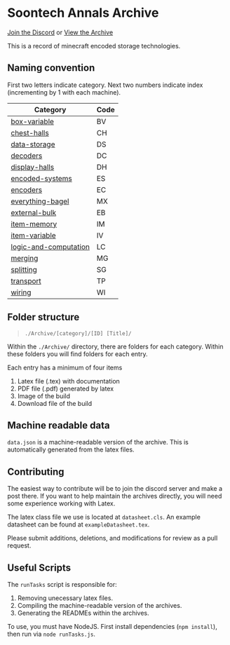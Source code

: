 # Soontech Annals Archive

[Join the Discord](https://discord.gg/rJ4W8RHrhe) or [View the Archive](/Archive/)

This is a record of minecraft encoded storage technologies.

## Naming convention

First two letters indicate category. Next two numbers indicate index (incrementing by 1 with each machine).

| Category                                                | Code |
|---------------------------------------------------------|------|
| [box-variable](Archive/box-variable/)                   | BV   |
| [chest-halls](Archive/chest-halls/)                     | CH   |
| [data-storage](Archive/data-storage/)                   | DS   |
| [decoders](Archive/decoders/)                           | DC   |
| [display-halls](Archive/display-halls/)                 | DH   |
| [encoded-systems](Archive/encoded-systems/)             | ES   |
| [encoders](Archive/encoded-systems/)                    | EC   |
| [everything-bagel](Archive/everything-bagel/)           | MX   |
| [external-bulk](Archive/external-bulk/)                 | EB   |
| [item-memory](Archive/item-memory/)                     | IM   |
| [item-variable](Archive/item-variable/)                 | IV   |
| [logic-and-computation](Archive/logic-and-computation/) | LC   |
| [merging](Archive/logic-and-computation/)               | MG   |
| [splitting](Archive/splitting/)                         | SG   |
| [transport](Archive/transport/)                         | TP   |
| [wiring](Archive/wiring/)                               | WI   |

## Folder structure
> `./Archive/[category]/[ID] [Title]/`

Within the `./Archive/` directory, there are folders for each category. Within these folders you will find folders for each entry.

Each entry has a minimum of four items
1. Latex file (.tex) with documentation
2. PDF file (.pdf) generated by latex
3. Image of the build
4. Download file of the build

## Machine readable data

`data.json` is a machine-readable version of the archive. This is automatically generated from the latex files.

## Contributing

The easiest way to contribute will be to join the discord server and make a post there. If you want to help maintain the archives directly, you will need some experience working with Latex.

The latex class file we use is located at `datasheet.cls`. An example datasheet can be found at `exampleDatasheet.tex`.

Please submit additions, deletions, and modifications for review as a pull request.

## Useful Scripts

The `runTasks` script is responsible for:
1. Removing unecessary latex files.
2. Compiling the machine-readable version of the archives.
3. Generating the READMEs within the archives.

To use, you must have NodeJS. First install dependencies (`npm install`), then run via `node runTasks.js`.
